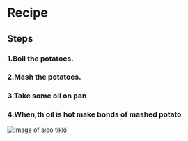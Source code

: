 # Recipe
## Steps
### 1.Boil the potatoes.
### 2.Mash the potatoes.
### 3.Take some oil on pan
### 4.When,th oil is hot make bonds of mashed potato
![image of aloo tikki](https://i.ytimg.com/vi/ipTEYc4xY54/maxresdefault.jpg)
